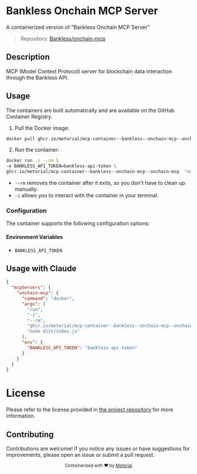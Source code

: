 
# Bankless Onchain MCP Server

A containerized version of "Bankless Onchain MCP Server"

> Repository: [Bankless/onchain-mcp](https://github.com/Bankless/onchain-mcp/)

## Description

MCP (Model Context Protocol) server for blockchain data interaction through the Bankless API.


## Usage

The containers are built automatically and are available on the GitHub Container Registry.

1. Pull the Docker image:

```bash
docker pull ghcr.io/metorial/mcp-container--bankless--onchain-mcp--onchain-mcp
```

2. Run the container:

```bash
docker run -i --rm \ 
-e BANKLESS_API_TOKEN=bankless-api-token \
ghcr.io/metorial/mcp-container--bankless--onchain-mcp--onchain-mcp  "node dist/index.js"
```

- `--rm` removes the container after it exits, so you don't have to clean up manually.
- `-i` allows you to interact with the container in your terminal.



### Configuration

The container supports the following configuration options:




#### Environment Variables

- `BANKLESS_API_TOKEN`




## Usage with Claude

```json
{
  "mcpServers": {
    "onchain-mcp": {
      "command": "docker",
      "args": [
        "run",
        "-i",
        "--rm",
        "ghcr.io/metorial/mcp-container--bankless--onchain-mcp--onchain-mcp",
        "node dist/index.js"
      ],
      "env": {
        "BANKLESS_API_TOKEN": "bankless-api-token"
      }
    }
  }
}
```

# License

Please refer to the license provided in [the project repository](https://github.com/Bankless/onchain-mcp/) for more information.

## Contributing

Contributions are welcome! If you notice any issues or have suggestions for improvements, please open an issue or submit a pull request.

<div align="center">
  <sub>Containerized with ❤️ by <a href="https://metorial.com">Metorial</a></sub>
</div>
  